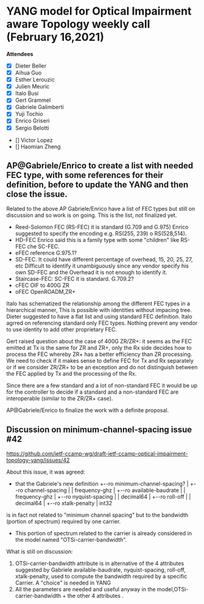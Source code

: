 # **YANG model for Optical Impairment aware Topology weekly call (February 16,2021)**

****Attendees****
- [x] Dieter Beller
- [x] Aihua Guo
- [x] Esther Lerouzic
- [x] Julien Meuric
- [x] Italo Busi
- [x] Gert Grammel
- [x] Gabriele Galimberti
- [x] Yuji Tochio
- [x] Enrico Griseri
- [x] Sergio Belotti
- [] Victor Lopez
- [] Haomian Zheng



## AP@Gabriele/Enrico to create a list with needed FEC type, with some references for their definition, before to update the YANG and then close the issue.

Related to the above AP Gabriele/Enrico have a list of FEC types but still on discussion and so work is on going.
This is the list, not finalized yet.
-	Reed-Solomon FEC (RS-FEC)
it is standard (G.709 and G.975)
Enrico suggested to specify the encoding e.g.
RS(255, 239) o RS(528,514). 
-	HD-FEC
Enrico said this is a family type with some "children" like RS-FEC che SC-FEC. 
-	eFEC 
reference G.975.1? 
-	SD-FEC. 
It could have different percentage of overhead, 15, 20, 25, 27, etc
Difficult to identify it unambiguously since any vendor specify his own SD-FEC and the Overhead it is not enough to identify it. 
-	Staircase-FEC: SC-FEC
it is standard. G.709.2? 
-	cFEC
OIF to 400G ZR 
-	oFEC
OpenROADM,ZR+

Italo has schematized the relationship among the different FEC types in a hierarchical manner, This is possible with identities without impacing tree.
Dieter suggested to have a flat list and using standard FEC definition. 
Italo agrred on referencing standard only FEC types. Nothing prevent any vendor to use identity to add other proprietary FEC.

Gert raised question about the case of 400G ZR/ZR+: it seems as the FEC emitted at Tx is the same for ZR and ZR+, only the Rx side decides how to process the FEC whereby ZR+
has a better efficiency than ZR processing. 
We need to check if it makes sense to define FEC for Tx and Rx separately or if we consider ZR/ZR+ to be an exception 
and do not distinguish between the FEC applied by Tx and the processing of the Rx.

Since there are a few standard and a lot of non-standard FEC
it would be up for the controller to decide if a standard and a non-standard FEC are interoperable (similar to the ZR/ZR+ case).

AP@Gabriele/Enrico to finalize the work with a definite proposal.

## Discussion on minimum-channel-spacing issue #42
https://github.com/ietf-ccamp-wg/draft-ietf-ccamp-optical-impairment-topology-yang/issues/42

About this issue, it was agreed:

*  that the Gabriele's new definition 
+--ro minimum-channel-spacing?
|  +--ro channel-spacing
|  |      frequency-ghz
|  +--ro available-baudrate
|  |      frequency-ghz
|  +--ro nyquist-spacing
|  |       decimal64
|  +--ro roll-off
|  |       decimal64
|  +--ro xtalk-penalty
|         int32

is in fact not related to "minimum channel spacing" but to the 
bandwidth (portion of spectrum) required by one carrier.

* This portion of spectrum related to the carrier is already considered in the model named "OTSi-carrier-bandwidth".

What is still on discussion:
1. OTSi-carrier-bandwidth attribute is in alternative of the 4 attributes suggested by Gabriele available-baudrate, nyquist-spacing, roll-off, xtalk-penalty, used to compute the bandwidth required by a specific Carrier. A "choice" is needed in YANG
2. All the parameters are needed and useful anyway in the model,OTSi-carrier-bandwidth + the other 4 attributes . 
